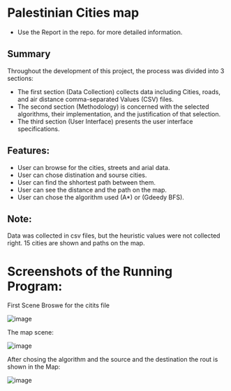 # Palestinian Cities map

- Use the Report in the repo. for more detailed information.

## Summary
Throughout the development of this project, the process was divided into 3 sections: 
- The first section (Data Collection) collects data including Cities, roads,
and air distance comma-separated Values (CSV) files.
- The second section (Methodology) is concerned with the selected algorithms, their implementation, and the justification of that selection.
- The third section (User Interface) presents the user interface specifications.

## Features:
- User can browse for the cities, streets and arial data.
- User can chose distination and sourse cities.
- User can find the shhortest path between them.
- User can see the distance and the path on the map.
- User can chose the algorithm used (A*) or (Gdeedy BFS).

## Note:
Data was collected in csv files, but the heuristic values were not collected right. 15 cities are shown and paths on the map.

# Screenshots of the Running Program: 
First Scene Broswe for the citits file

![image](https://github.com/sondosaabed/AStar_GreedyBFS_Palestine_Map/assets/65151701/9e632d6b-27fd-43f9-940e-21296f2dfde9)

The map scene:

![image](https://github.com/sondosaabed/AStar_GreedyBFS_Palestine_Map/assets/65151701/b1da6de0-7440-4c69-89fb-0082d2475d97)

After chosing the algorithm and the source and the destination the rout is shown in the Map: 

![image](https://github.com/sondosaabed/AStar_GreedyBFS_Palestine_Map/assets/65151701/6e45f4f4-0e42-4c3c-af00-9eeef8f89d24)
